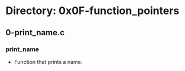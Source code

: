 # Directory: 0x0F-function_pointers

## 0-print_name.c

###  print_name
   * Function that prints a name.
